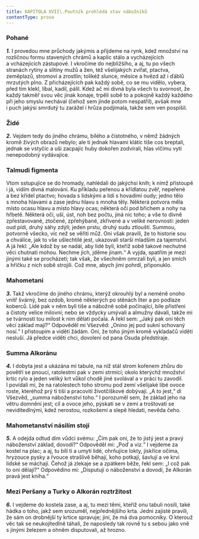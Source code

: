 ```yaml
---
title: KAPITOLA XVII\.Poutník prohlédá stav nábožníků
contentType: prose
---
```


### Pohané

**_1._** I provedou mne průchody jakýmis a přijdeme na rynk, kdež množství na rozličnou formu stavených chrámů a kaplic stálo a vycházejících a vcházejících zástupové. I vkročíme do nejbližšího, a aj, tu po všech stranách rytiny a slitiny mužů a žen, též všelijakých zvířat, ptactva, zeměplazů, stromoví a zrostlin; tolikéž slunce, měsíce a hvězd až i ďáblů mrzutých plno. Z přicházejících pak každý sobě, co se mu vidělo, vybera, před tím klekl, líbal, kadil, pálil. Kdež ač mi divná byla všech tu svornost, že každý takměř svou věc jinak konaje, trpěli sobě to a pokojně každý každého při jeho smyslu nechával (čehož sem jinde potom nespatřil), avšak mne i puch jakýsi smrdutý tu zarážel i hrůza podjímala, takže sem ven pospíšil.

### Židé

**_2._** Vejdem tedy do jiného chrámu, bílého a čistotného, v němž žádných kromě živých obrazů nebylo; ale ti jednak hlavami klátíc tiše cos breptali, jednak se vstyčíc a uši zacpajíc huby dokořen zodvírali, hlas vlčímu vytí nenepodobný vydávajíce.

### Talmudi figmenta

Vtom sstupujíce se do hromady, nahlédali do jakýchsi knih; k nimž přistoupě i já, vidím divná malování. Ku příkladu peřenou a křídlatou zvěř, nepeřené a bez křídel ptactvo; hovada s lidskými a lidi s hovadími oudy; jedno tělo s mnoha hlavami a zase jednu hlavu s mnoha těly. Některá potvora měla místo ocasu hlavu a místo hlavy ocas; některá oči pod břichem a nohy na hřbetě. Některá očí, uší, úst, noh bez počtu, jiná nic toho; a vše to divně zpřestavované, ztočené, zpřehýbané, zkřivené a v veliké nerovnosti: jeden oud pídi, druhý sáhy zdýlí; jeden prstu, druhý sudu ztlouští. Summou, potvorně všecko, víc než se věřiti můž. Oni však pravili, že to historie sou a chválíce, jak to vše ušlechtilé jest, ukazovali starší mladším za tajemství. A já řekl: „Ale kdož by se nadál, aby lidé byli, kteříž sobě takové nechutné věci chutnati mohou. Nechme jich, jděme jinam.“ A vyjda, spatřím je mezi jinými také se procházeti; tak však, že všechněm omrzalí byli, a jen smích a hříčku z nich sobě strojili. Což mne, abych jimi pohrdl, připonuklo.

### Mahometani

**_3._** Takž vkročíme do jiného chrámu, kterýž okrouhlý byl a neméně onoho vnitř švárný, bez ozdob, kromě některých po stěnách liter a po podlaze koberců. Lidé pak v něm byli tiše a nábožně sobě počínající, bíle přistřeni a čistoty velice milovní; nebo se vždycky umývali a almužny dávali, takže mi se tvárností tou milost k nim dělati počala. A řekl sem: „Jaký pak oni těch věcí základ mají?“ Odpověděl mi Všezvěd: „Onino jej pod sukní schovaný nosí.“ I přistoupím a viděti žádám. Oni, že toho jiným kromě vykladačů viděti nesluší. Já předce viděti chci, dovolení od pana Osuda předstíraje.

### Summa Alkoránu

**_4._** I dobyta jest a ukázána mi tabule, na níž stál strom kořenem zhůru do povětří se pnoucí, ratolestmi pak v zemi strmící; okolo kterýchž množství krtic rylo a jeden veliký krt vůkol chodě jiné svolával a v práci tu zavodil. I povídali mi, že na ratolestech toho stromu pod zemí všelijaké libé ovoce roste, kteréhož prý ti tiší a pracovití životčíškové dobývají. „A to jest,“ dí Všezvěd, „summa náboženství toho.“ I porozuměl sem, že základ jeho na větru domnění jest; cíl a ovoce jeho, pýskati se v zemi a troštovati se neviditedlnými, kdež nerostou, rozkošemi a slepě hledati, nevěda čeho.

### Mahometanství násilím stojí

**_5._** A odejda odtud dím vůdci svému: „Čím pak oni, že to jistý jest a pravý náboženství základ, dovodí?“ Odpověděl mi: „Poď a viz.“ I vejdeme za kostel na plac; a aj, tu bílí ti a umytí lidé, ohrňujíce lokty, jiskříce očima, hryzouce pysky a řvouce strašlivě běhají, koho potkají, šavlují a ve krvi lidské se máchají. Čehož já zlekaje se a zpátkem běže, řekl sem: „I což pak to oni dělají?“ Odpovědíno mi: „Disputují o náboženství a dovodí, že Alkorán pravá jest kniha.“

### Mezi Peršany a Turky o Alkorán roztržitost

**_6._** I vejdeme do kostela zase, a aj, tu mezi těmi, kteříž onu tabuli nosili, také hádka o toho, jakž sem srozuměl, nejpřednějšího krta. Jedni zajisté pravili, že sám on drobnější ty krtice spravuje; jiní, že má dva pomocníky. O kterouž věc tak se neukojitedlně táhali, že naposledy tak rovně tu s sebou jako vně s jinými železem a ohněm disputovali, až hrozno.
